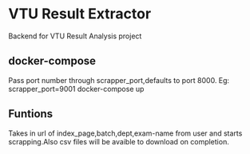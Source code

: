 # VTU Result Extractor
Backend for VTU Result Analysis project

## docker-compose
Pass port number through scrapper_port,defaults to port 8000.
Eg: scrapper_port=9001 docker-compose up

## Funtions
Takes in url of index_page,batch,dept,exam-name from user and starts scrapping.Also csv files will be avaible to download on completion.